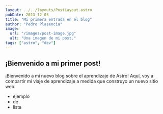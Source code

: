 ```yaml
---
layout: ../../layouts/PostLayout.astro
pubDate: 2023-12-03
title: "Mi primera entrada en el blog"
author: "Pedro Plasencia"
image:
  url: "/images/post-image.jpg"
  alt: "Una imagen de mi post."
tags: ["astro", "dev"]
---
```


## ¡Bienvenido a mi primer post!

¡Bienvenido a mi nuevo blog sobre el aprendizaje de Astro! Aquí, voy a compartir mi viaje de aprendizaje a medida que construyo un nuevo sitio web.

- ejemplo
- de
- lista
